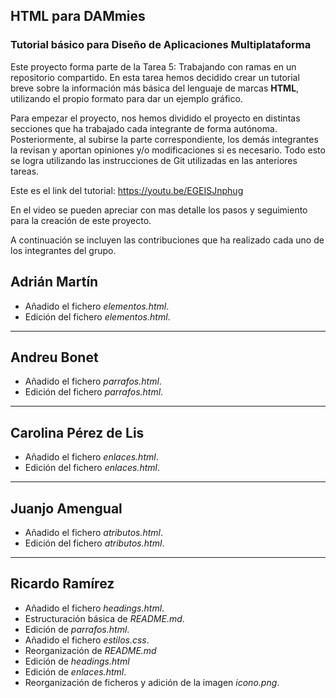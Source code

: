## HTML para DAMmies
### Tutorial básico para Diseño de Aplicaciones Multiplataforma

Este proyecto forma parte de la Tarea 5: Trabajando con ramas en un repositorio compartido. En esta tarea hemos decidido crear un tutorial breve sobre la información más básica del lenguaje de marcas **HTML**, utilizando el propio formato para dar un ejemplo gráfico.


Para empezar el proyecto, nos hemos dividido el proyecto en distintas secciones que ha trabajado cada integrante de forma autónoma. Posteriormente, al subirse la parte correspondiente, los demás integrantes la revisan y aportan opiniones y/o modificaciones si es necesario. Todo esto se logra utilizando las instrucciones de Git utilizadas en las anteriores tareas.


Este es el link del tutorial: https://youtu.be/EGEISJnphug

En el video se pueden apreciar con mas detalle los pasos y seguimiento para la creación de este proyecto.


A continuación se incluyen las contribuciones que ha realizado cada uno de los integrantes del grupo.


## Adrián Martín
* Añadido el fichero *elementos.html*.
* Edición del fichero *elementos.html*.
---
## Andreu Bonet
* Añadido el fichero *parrafos.html*.
* Edición del fichero *parrafos.html*.
---
## Carolina Pérez de Lis
* Añadido el fichero *enlaces.html*.
* Edición del fichero *enlaces.html*.
---
## Juanjo Amengual
* Añadido el fichero *atributos.html*.
* Edición del fichero *atributos.html*.
---
## Ricardo Ramírez
* Añadido el fichero *headings.html*.
* Estructuración básica de *README.md*.
* Edición de *parrafos.html*.
* Añadido el fichero *estilos.css*.
* Reorganización de *README.md*
* Edición de *headings.html*
* Edición de *enlaces.html*.
* Reorganización de ficheros y adición de la imagen *icono.png*.

